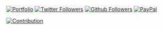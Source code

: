 
[![Portfolio](https://img.shields.io/website?style=for-the-badge&url=https%3A%2F%2Fmigliacci.fr%2F)](https://migliacci.fr/)
[![Twitter Followers](https://img.shields.io/twitter/follow/geofmigliacci.svg?logo=twitter&style=for-the-badge&label=Follow)](https://twitter.com/geofmigliacci)
[![Github Followers](https://img.shields.io/github/followers/geofmigliacci?logo=github&style=for-the-badge)](https://github.com/geofmigliacci)
[![PayPal](https://img.shields.io/badge/Donate-PayPal-ff3f59.svg?style=for-the-badge)](https://www.paypal.com/paypalme/myerffoeg)

[![Contribution](https://github-readme-stats.vercel.app/api?username=geofmigliacci&show_icons=true&icon_color=FF0000BB&text_color=58A6FFBB&bg_color=00000000&hide_title=true&hide_border=true)](https://www.paypal.me/geofmigliacci)
